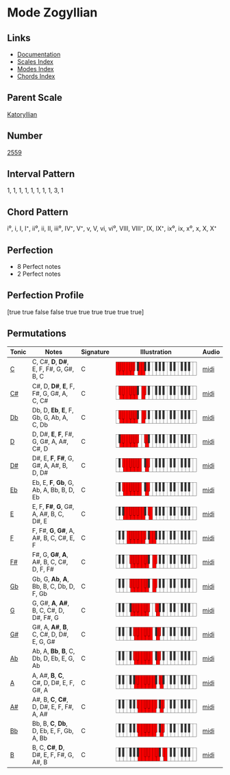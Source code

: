 # Mode Zogyllian

## Links

- [Documentation](index.md)
- [Scales Index](Scales.md)
- [Modes Index](Modes.md)
- [Chords Index](Chords.md)

## Parent Scale

[Katoryllian](ScaleKatoryllian.md)

## Number

[2559](https://ianring.com/musictheory/scales/2559)

## Interval Pattern

1, 1, 1, 1, 1, 1, 1, 1, 3, 1

## Chord Pattern

i⁰, i, I, I⁺, ii⁰, ii, II, iii⁰, IV⁺, V⁺, v, V, vi, vi⁰, VIII, VIII⁺, IX, IX⁺, ix⁰, ix, x⁰, x, X, X⁺

## Perfection

- 8 Perfect notes
- 2 Perfect notes

## Perfection Profile

[true true false false true true true true true true]

## Permutations

| Tonic | Notes | Signature | Illustration | Audio |
|-------|-------|-----------|--------------|-------|
| [C](ModeCNaturalZogyllian.md) | C, C#, **D**, **D#**, E, F, F#, G, G#, B, C | C | ![CNaturalZogyllian](ModeCNaturalZogyllian.png) | [midi](https://github.com/edipermadi/music/blob/main/docs/ModeCNaturalZogyllian.mid?raw=true) |
| [C#](ModeCSharpZogyllian.md) | C#, D, **D#**, **E**, F, F#, G, G#, A, C, C# | C | ![CSharpZogyllian](ModeCSharpZogyllian.png) | [midi](https://github.com/edipermadi/music/blob/main/docs/ModeCSharpZogyllian.mid?raw=true) |
| [Db](ModeDFlatZogyllian.md) | Db, D, **Eb**, **E**, F, Gb, G, Ab, A, C, Db | C | ![DFlatZogyllian](ModeDFlatZogyllian.png) | [midi](https://github.com/edipermadi/music/blob/main/docs/ModeDFlatZogyllian.mid?raw=true) |
| [D](ModeDNaturalZogyllian.md) | D, D#, **E**, **F**, F#, G, G#, A, A#, C#, D | C | ![DNaturalZogyllian](ModeDNaturalZogyllian.png) | [midi](https://github.com/edipermadi/music/blob/main/docs/ModeDNaturalZogyllian.mid?raw=true) |
| [D#](ModeDSharpZogyllian.md) | D#, E, **F**, **F#**, G, G#, A, A#, B, D, D# | C | ![DSharpZogyllian](ModeDSharpZogyllian.png) | [midi](https://github.com/edipermadi/music/blob/main/docs/ModeDSharpZogyllian.mid?raw=true) |
| [Eb](ModeEFlatZogyllian.md) | Eb, E, **F**, **Gb**, G, Ab, A, Bb, B, D, Eb | C | ![EFlatZogyllian](ModeEFlatZogyllian.png) | [midi](https://github.com/edipermadi/music/blob/main/docs/ModeEFlatZogyllian.mid?raw=true) |
| [E](ModeENaturalZogyllian.md) | E, F, **F#**, **G**, G#, A, A#, B, C, D#, E | C | ![ENaturalZogyllian](ModeENaturalZogyllian.png) | [midi](https://github.com/edipermadi/music/blob/main/docs/ModeENaturalZogyllian.mid?raw=true) |
| [F](ModeFNaturalZogyllian.md) | F, F#, **G**, **G#**, A, A#, B, C, C#, E, F | C | ![FNaturalZogyllian](ModeFNaturalZogyllian.png) | [midi](https://github.com/edipermadi/music/blob/main/docs/ModeFNaturalZogyllian.mid?raw=true) |
| [F#](ModeFSharpZogyllian.md) | F#, G, **G#**, **A**, A#, B, C, C#, D, F, F# | C | ![FSharpZogyllian](ModeFSharpZogyllian.png) | [midi](https://github.com/edipermadi/music/blob/main/docs/ModeFSharpZogyllian.mid?raw=true) |
| [Gb](ModeGFlatZogyllian.md) | Gb, G, **Ab**, **A**, Bb, B, C, Db, D, F, Gb | C | ![GFlatZogyllian](ModeGFlatZogyllian.png) | [midi](https://github.com/edipermadi/music/blob/main/docs/ModeGFlatZogyllian.mid?raw=true) |
| [G](ModeGNaturalZogyllian.md) | G, G#, **A**, **A#**, B, C, C#, D, D#, F#, G | C | ![GNaturalZogyllian](ModeGNaturalZogyllian.png) | [midi](https://github.com/edipermadi/music/blob/main/docs/ModeGNaturalZogyllian.mid?raw=true) |
| [G#](ModeGSharpZogyllian.md) | G#, A, **A#**, **B**, C, C#, D, D#, E, G, G# | C | ![GSharpZogyllian](ModeGSharpZogyllian.png) | [midi](https://github.com/edipermadi/music/blob/main/docs/ModeGSharpZogyllian.mid?raw=true) |
| [Ab](ModeAFlatZogyllian.md) | Ab, A, **Bb**, **B**, C, Db, D, Eb, E, G, Ab | C | ![AFlatZogyllian](ModeAFlatZogyllian.png) | [midi](https://github.com/edipermadi/music/blob/main/docs/ModeAFlatZogyllian.mid?raw=true) |
| [A](ModeANaturalZogyllian.md) | A, A#, **B**, **C**, C#, D, D#, E, F, G#, A | C | ![ANaturalZogyllian](ModeANaturalZogyllian.png) | [midi](https://github.com/edipermadi/music/blob/main/docs/ModeANaturalZogyllian.mid?raw=true) |
| [A#](ModeASharpZogyllian.md) | A#, B, **C**, **C#**, D, D#, E, F, F#, A, A# | C | ![ASharpZogyllian](ModeASharpZogyllian.png) | [midi](https://github.com/edipermadi/music/blob/main/docs/ModeASharpZogyllian.mid?raw=true) |
| [Bb](ModeBFlatZogyllian.md) | Bb, B, **C**, **Db**, D, Eb, E, F, Gb, A, Bb | C | ![BFlatZogyllian](ModeBFlatZogyllian.png) | [midi](https://github.com/edipermadi/music/blob/main/docs/ModeBFlatZogyllian.mid?raw=true) |
| [B](ModeBNaturalZogyllian.md) | B, C, **C#**, **D**, D#, E, F, F#, G, A#, B | C | ![BNaturalZogyllian](ModeBNaturalZogyllian.png) | [midi](https://github.com/edipermadi/music/blob/main/docs/ModeBNaturalZogyllian.mid?raw=true) |
